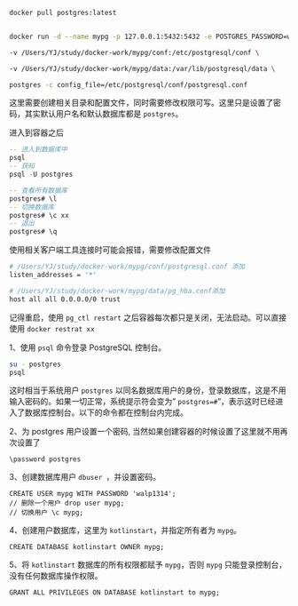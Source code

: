 
```sh
docker pull postgres:latest


docker run -d --name mypg -p 127.0.0.1:5432:5432 -e POSTGRES_PASSWORD=walp1314 \

-v /Users/YJ/study/docker-work/mypg/conf:/etc/postgresql/conf \

-v /Users/YJ/study/docker-work/mypg/data:/var/lib/postgresql/data \

postgres -c config_file=/etc/postgresql/conf/postgresql.conf
```

这里需要创建相关目录和配置文件，同时需要修改权限可写。这里只是设置了密码，其实默认用户名和默认数据库都是 `postgres`。

进入到容器之后

```sql
-- 进入到数据库中
psql
-- 获知
psql -U postgres

-- 查看所有数据库
postgres# \l
-- 切换数据库
postgres# \c xx
-- 退出
postgres# \q
```

使用相关客户端工具连接时可能会报错，需要修改配置文件

```sh
# /Users/YJ/study/docker-work/mypg/conf/postgresql.conf 添加
listen_addresses = '*'

# /Users/YJ/study/docker-work/mypg/data/pg_hba.conf添加
host all all 0.0.0.0/0 trust
```
记得重启，使用 `pg_ctl restart` 之后容器每次都只是关闭，无法启动。可以直接使用 `docker restrat xx`


1、使用 `psql` 命令登录 PostgreSQL 控制台。

```sh
su - postgres
psql
```

这时相当于系统用户 `postgres` 以同名数据库用户的身份，登录数据库，这是不用输入密码的。如果一切正常，系统提示符会变为” `postgres=#`”，表示这时已经进入了数据库控制台。以下的命令都在控制台内完成。 

2、为 postgres 用户设置一个密码, 当然如果创建容器的时候设置了这里就不用再次设置了

```
\password postgres
```

3、创建数据库用户 `dbuser `，并设置密码。

```
CREATE USER mypg WITH PASSWORD 'walp1314';
// 删除一个用户 drop user mypg;
// 切换用户 \c mypg;
```

4、创建用户数据库，这里为 `kotlinstart`，并指定所有者为 `mypg`。

```
CREATE DATABASE kotlinstart OWNER mypg;
```

5、将 `kotlinstart` 数据库的所有权限都赋予 `mypg`，否则 `mypg` 只能登录控制台，没有任何数据库操作权限。

```
GRANT ALL PRIVILEGES ON DATABASE kotlinstart to mypg;
```


